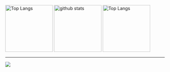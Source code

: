 <p>
  <img alt="Top Langs" height="150px" src="https://github-readme-stats.vercel.app/api/top-langs/?username=ganondorofu&layout=compact&show_icons=true&theme=onedark" />
  <img alt="github stats" height="150px" src="https://github-readme-stats.vercel.app/api?username=ganondorofu&theme=onedark&show_icons=ture" />
  <img alt="Top Langs" height="150px" src="http://github-profile-summary-cards.vercel.app/api/cards/most-commit-language?username=ganondorofu&theme=onedark" />
</p>
<hr>

![](https://github-profile-trophy.vercel.app/?username=ganondorofu&theme=onedark)
